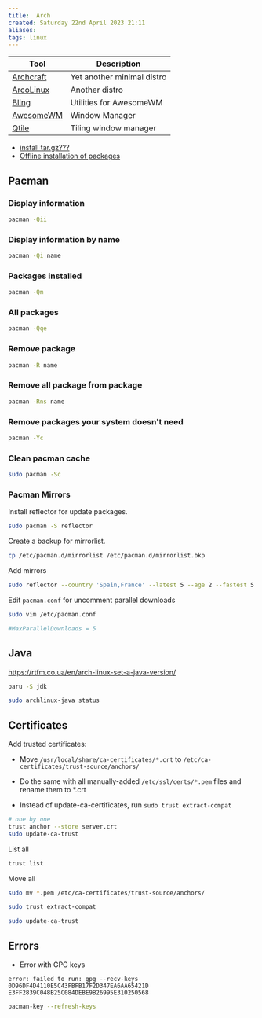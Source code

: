 ```yaml
---
title:  Arch
created: Saturday 22nd April 2023 21:11
aliases: 
tags: linux
---
```


| Tool                                        | Description                |
| ------------------------------------------- | -------------------------- |
| [Archcraft](https://archcraft.io/)          | Yet another minimal distro |
| [ArcoLinux](https://arcolinux.com/)         | Another distro             |
| [Bling](https://github.com/BlingCorp/bling) | Utilities for AwesomeWM    |
| [AwesomeWM](https://awesomewm.org/)         | Window Manager             |
|[Qtile](http://www.qtile.org/)|Tiling window manager|

- [install tar.gz???](https://bbs.archlinux.org/viewtopic.php?id=66845)
- [Offline installation of packages](https://wiki.archlinux.org/title/Offline_installation#Offline_installation_of_packages)

## Pacman

### Display information

```bash
pacman -Qii
```

### Display information by name

```bash
pacman -Qi name
```

### Packages installed

```bash
pacman -Qm
```

### All packages

```bash
pacman -Qqe
```

### Remove package

```bash
pacman -R name
```

### Remove all package from package

```bash
pacman -Rns name
```

### Remove packages your system doesn't need

```bash
pacman -Yc
```

### Clean pacman cache

```bash
sudo pacman -Sc
```

### Pacman Mirrors

Install reflector for update packages.

```bash
sudo pacman -S reflector
```

Create a backup for mirrorlist.

```bash
cp /etc/pacman.d/mirrorlist /etc/pacman.d/mirrorlist.bkp
```

Add mirrors

```bash
sudo reflector --country 'Spain,France' --latest 5 --age 2 --fastest 5 --protocol https --sort rate --save /etc/pacman.d/mirrorlist
```

Edit `pacman.conf` for uncomment parallel downloads

```bash
sudo vim /etc/pacman.conf
```

```conf
#MaxParallelDownloads = 5
```
## Java

https://rtfm.co.ua/en/arch-linux-set-a-java-version/

```bash
paru -S jdk
```

```bash
sudo archlinux-java status
```

## Certificates

Add trusted certificates:

- Move `/usr/local/share/ca-certificates/*.crt` to `/etc/ca-certificates/trust-source/anchors/`

- Do the same with all manually-added `/etc/ssl/certs/*.pem` files and rename them to *.crt

- Instead of update-ca-certificates, run `sudo trust extract-compat`

```bash
# one by one
trust anchor --store server.crt
sudo update-ca-trust
```

List all

```bash
trust list
```

Move all

```bash
sudo mv *.pem /etc/ca-certificates/trust-source/anchors/
```

```bash
sudo trust extract-compat
```

```bash
sudo update-ca-trust
```

## Errors

- Error with GPG keys

`error: failed to run: gpg --recv-keys 0D96DF4D4110E5C43FBFB17F2D347EA6AA65421D E3FF2839C048B25C084DEBE9B26995E310250568`

```bash
pacman-key --refresh-keys
```
